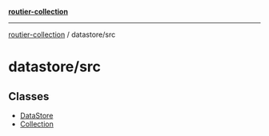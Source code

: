 [**routier-collection**](../../README.md)

***

[routier-collection](../../README.md) / datastore/src

# datastore/src

## Classes

- [DataStore](classes/DataStore.md)
- [Collection](classes/Collection.md)
